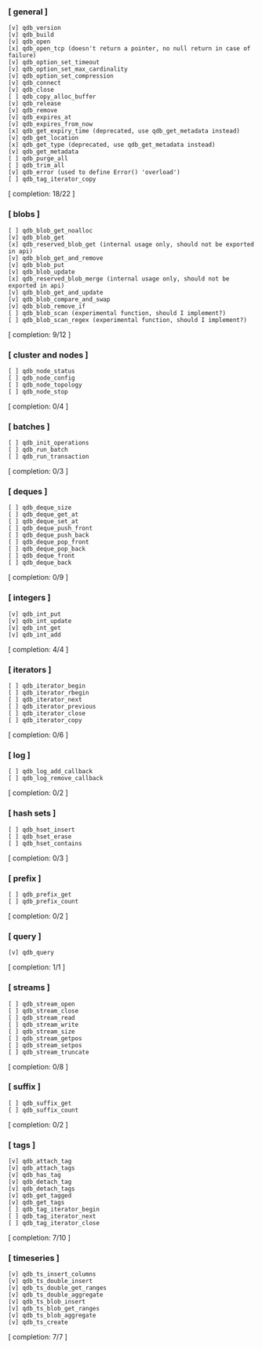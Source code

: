 ### [ general ]
    [v] qdb_version
    [v] qdb_build
    [v] qdb_open
    [x] qdb_open_tcp (doesn't return a pointer, no null return in case of failure)
    [v] qdb_option_set_timeout
    [v] qdb_option_set_max_cardinality
    [v] qdb_option_set_compression
    [v] qdb_connect
    [v] qdb_close
    [ ] qdb_copy_alloc_buffer
    [v] qdb_release
    [v] qdb_remove
    [v] qdb_expires_at
    [v] qdb_expires_from_now
    [x] qdb_get_expiry_time (deprecated, use qdb_get_metadata instead)
    [v] qdb_get_location
    [x] qdb_get_type (deprecated, use qdb_get_metadata instead)
    [v] qdb_get_metadata
    [ ] qdb_purge_all
    [ ] qdb_trim_all
    [v] qdb_error (used to define Error() 'overload')
    [ ] qdb_tag_iterator_copy
[ completion: 18/22 ]

### [ blobs ]
    [ ] qdb_blob_get_noalloc
    [v] qdb_blob_get
    [x] qdb_reserved_blob_get (internal usage only, should not be exported in api)
    [v] qdb_blob_get_and_remove
    [v] qdb_blob_put
    [v] qdb_blob_update
    [x] qdb_reserved_blob_merge (internal usage only, should not be exported in api)
    [v] qdb_blob_get_and_update
    [v] qdb_blob_compare_and_swap
    [v] qdb_blob_remove_if
    [ ] qdb_blob_scan (experimental function, should I implement?)
    [ ] qdb_blob_scan_regex (experimental function, should I implement?)
[ completion: 9/12 ]

### [ cluster and nodes ]
    [ ] qdb_node_status
    [ ] qdb_node_config
    [ ] qdb_node_topology
    [ ] qdb_node_stop
[ completion: 0/4 ]


### [ batches ]
    [ ] qdb_init_operations
    [ ] qdb_run_batch
    [ ] qdb_run_transaction
[ completion: 0/3 ]

### [ deques ]
    [ ] qdb_deque_size
    [ ] qdb_deque_get_at
    [ ] qdb_deque_set_at
    [ ] qdb_deque_push_front
    [ ] qdb_deque_push_back
    [ ] qdb_deque_pop_front
    [ ] qdb_deque_pop_back
    [ ] qdb_deque_front
    [ ] qdb_deque_back
[ completion: 0/9 ]

### [ integers ]
    [v] qdb_int_put
    [v] qdb_int_update
    [v] qdb_int_get
    [v] qdb_int_add
[ completion: 4/4 ]

### [ iterators ]
    [ ] qdb_iterator_begin
    [ ] qdb_iterator_rbegin
    [ ] qdb_iterator_next
    [ ] qdb_iterator_previous
    [ ] qdb_iterator_close
    [ ] qdb_iterator_copy
[ completion: 0/6 ]

### [ log ]
    [ ] qdb_log_add_callback
    [ ] qdb_log_remove_callback
[ completion: 0/2 ]

### [ hash sets ]
    [ ] qdb_hset_insert
    [ ] qdb_hset_erase
    [ ] qdb_hset_contains
[ completion: 0/3 ]

### [ prefix ]
    [ ] qdb_prefix_get
    [ ] qdb_prefix_count
[ completion: 0/2 ]

### [ query ]
    [v] qdb_query
[ completion: 1/1 ]

### [ streams ]
    [ ] qdb_stream_open
    [ ] qdb_stream_close
    [ ] qdb_stream_read
    [ ] qdb_stream_write
    [ ] qdb_stream_size
    [ ] qdb_stream_getpos
    [ ] qdb_stream_setpos
    [ ] qdb_stream_truncate
[ completion: 0/8 ]

### [ suffix ]
    [ ] qdb_suffix_get
    [ ] qdb_suffix_count
[ completion: 0/2 ]

### [ tags ]
    [v] qdb_attach_tag
    [v] qdb_attach_tags
    [v] qdb_has_tag
    [v] qdb_detach_tag
    [v] qdb_detach_tags
    [v] qdb_get_tagged
    [v] qdb_get_tags
    [ ] qdb_tag_iterator_begin
    [ ] qdb_tag_iterator_next
    [ ] qdb_tag_iterator_close
[ completion: 7/10 ]

### [ timeseries ]
    [v] qdb_ts_insert_columns
    [v] qdb_ts_double_insert
    [v] qdb_ts_double_get_ranges
    [v] qdb_ts_double_aggregate
    [v] qdb_ts_blob_insert
    [v] qdb_ts_blob_get_ranges
    [v] qdb_ts_blob_aggregate
    [v] qdb_ts_create
[ completion: 7/7 ]